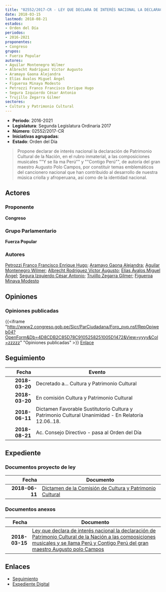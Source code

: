 ```yaml
---
title: "02552/2017-CR - LEY QUE DECLARA DE INTERÉS NACIONAL LA DECLARACIÓN DE PATRIMONIO CULTURAL DE LA NACIÓN A LAS COMPOSICIONES MUSICALES 'Y SE LLAMA PERÚ' Y 'CONTIGO PERÚ' DEL GRAN MAESTRO AUGUSTO POLO CAMPOS"
date: 2018-03-15
lastmod: 2018-08-21
estados:
- Orden del Día
periodos:
- 2016-2021
proponentes:
- Congreso
grupos:
- Fuerza Popular
autores:
- Aguilar Montenegro Wilmer
- Albrecht Rodríguez Víctor Augusto
- Aramayo Gaona Alejandra
- Elías Ávalos Miguel Ángel
- Figueroa Minaya Modesto
- Petrozzi Franco Francisco Enrique Hugo
- Segura Izquierdo César Antonio
- Trujillo Zegarra Gilmer
sectores:
- Cultura y Patrimonio Cultural
---
```

- **Periodo**: 2016-2021
- **Legislatura**: Segunda Legislatura Ordinaria 2017
- **Número**: 02552/2017-CR
- **Iniciativas agrupadas**: 
- **Estado**: Orden del Día

> Propone declarar de interés nacional la declaración de Patrimonio Cultural de la Nación, en el rubro inmaterial, a las composiciones musicales ""Y se lla ma Perú"" y ""Contigo Perú"", de autoría del gran maestro Augusto Polo Campos, por constituir temas emblemáticos del cancionero nacional que han contribuido al desarrollo de nuestra música criolla y afroperuana, así como de la identidad nacional.


## Actores

### Proponente

**Congreso**

### Grupo Parlamentario

**Fuerza Popular**

### Autores

[Petrozzi Franco Francisco Enrique Hugo](mailto:mailto:fpetrozzi@congreso.gob.pe); [Aramayo Gaona Alejandra](mailto:mailto:maramayo@congreso.gob.pe); [Aguilar Montenegro Wilmer](mailto:mailto:waguilar@congreso.gob.pe); [Albrecht Rodríguez Víctor Augusto](mailto:mailto:valbrecht@congreso.gob.pe); [Elías Ávalos Miguel Ángel](mailto:mailto:melias@congreso.gob.pe); [Segura Izquierdo César Antonio](mailto:mailto:csegura@congreso.gob.pe); [Trujillo Zegarra Gilmer](mailto:mailto:gtrujilloz@congreso.gob.pe); [Figueroa Minaya Modesto](mailto:mailto:mfigueroam@congreso.gob.pe)

## Opiniones

### Opiniones publicadas

{{<iframe "http://www2.congreso.gob.pe/Sicr/ParCiudadana/Foro_pvp.nsf/RepOpiweb04?OpenForm&Db=4D8CDB2C85D78C9105258251005D1472&View=yyyy&Col=zzzzz" "Opiniones publicadas" >}}
[Enlace](http://www2.congreso.gob.pe/Sicr/ParCiudadana/Foro_pvp.nsf/RepOpiweb04?OpenForm&Db=4D8CDB2C85D78C9105258251005D1472&View=yyyy&Col=zzzzz)


## Seguimiento

| Fecha | Evento |
|------:|--------|
| **2018-03-20** | Decretado a... Cultura y Patrimonio Cultural |
| **2018-03-20** | En comisión Cultura y Patrimonio Cultural |
| **2018-06-11** | Dictamen Favorable Sustitutorio Cultura y Patrimonio Cultural Unanimidad - En Relatoría 12.06..18. |
| **2018-08-21** | Ac. Consejo Directivo - pasa al Orden del Día |

## Expediente

### Documentos proyecto de ley

| Fecha | Documento |
|------:|-----------|
| **2018-06-11** | [Dictamen de la Comisión de Cultura y Patrimonio Cultural](http://www.leyes.congreso.gob.pe/Documentos/2016_2021/Dictamenes/Proyectos_de_Ley/02552DC05MAY20180611.pdf) |

### Documentos anexos

| Fecha | Documento |
|------:|-----------|
| **2018-03-15** | [Ley que declara de interés nacional la declaración de Patrimonio Cultural de la Nación a las composiciones musicales y se llama Perú y Contigo Perú del gran maestro Augusto polo Campos](http://www.leyes.congreso.gob.pe/Documentos/2016_2021/Proyectos_de_Ley_y_de_Resoluciones_Legislativas/PL0255220180315.pdf) |

## Enlaces

- [Seguimiento](http://www2.congreso.gob.pe/Sicr/TraDocEstProc/CLProLey2016.nsf/f7fff46988ca05b1052578e100829cc7/802f25427e2e9da8052582510067e19b?OpenDocument)
- [Expediente Digital](http://www2.congreso.gob.pe/Sicr/TraDocEstProc/Expvirt_2011.nsf/visbusqptramdoc1621/02552?opendocument)

